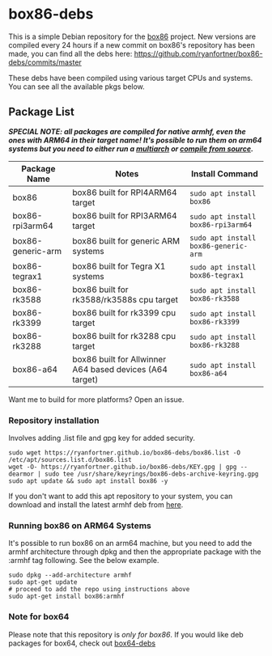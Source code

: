 # box86-debs

This is a simple Debian repository for the [box86](https://github.com/ptitSeb/box86) project. New versions are compiled every 24 hours if a new commit on box86's repository has been made, you can find all the debs here: https://github.com/ryanfortner/box86-debs/commits/master

These debs have been compiled using various target CPUs and systems. You can see all the available pkgs below.

## Package List
***SPECIAL NOTE: all packages are compiled for native armhf, even the ones with ARM64 in their target name! It's possible to run them on arm64 systems but you need to either run a [multiarch](https://github.com/ryanfortner/box86-debs#running-box86-on-arm64-systems) or [compile from source](https://github.com/ptitSeb/box86/blob/master/docs/COMPILE.md#for-other-arm64-64bits-linux-platform).***

Package Name | Notes | Install Command |
------------ | ------------- | ------------- |
| box86 | box86 built for RPI4ARM64 target | `sudo apt install box86` |
| box86-rpi3arm64 | box86 built for RPI3ARM64 target | `sudo apt install box86-rpi3arm64` |
| box86-generic-arm | box86 built for generic ARM systems | `sudo apt install box86-generic-arm` |
| box86-tegrax1 | box86 built for Tegra X1 systems | `sudo apt install box86-tegrax1` |
| box86-rk3588 | box86 built for rk3588/rk3588s cpu target | `sudo apt install box86-rk3588`|
| box86-rk3399 | box86 built for rk3399 cpu target | `sudo apt install box86-rk3399` |
| box86-rk3288 | box86 built for rk3288 cpu target | `sudo apt install box86-rk3288`|
| box86-a64 | box86 built for Allwinner A64 based devices (A64 target) | `sudo apt install box86-a64` |

Want me to build for more platforms? Open an issue. 

### Repository installation
Involves adding .list file and gpg key for added security.
```
sudo wget https://ryanfortner.github.io/box86-debs/box86.list -O /etc/apt/sources.list.d/box86.list
wget -O- https://ryanfortner.github.io/box86-debs/KEY.gpg | gpg --dearmor | sudo tee /usr/share/keyrings/box86-debs-archive-keyring.gpg
sudo apt update && sudo apt install box86 -y
```

If you don't want to add this apt repository to your system, you can download and install the latest armhf deb from [here](https://github.com/ryanfortner/box86-debs/tree/master/debian).

### Running box86 on ARM64 Systems
It's possible to run box86 on an arm64 machine, but you need to add the armhf architecture through dpkg and then the appropriate package with the :armhf tag following. See the below example.
```
sudo dpkg --add-architecture armhf
sudo apt-get update
# proceed to add the repo using instructions above
sudo apt-get install box86:armhf
```

### Note for box64

Please note that this repository is *only for box86*. If you would like deb packages for box64, check out [box64-debs](https://github.com/ryanfortner/box64-debs)
